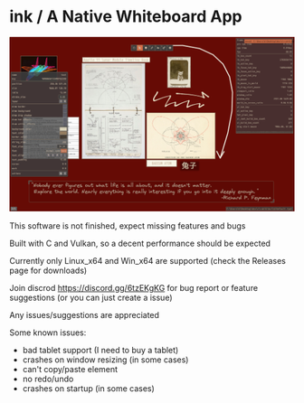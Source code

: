 ink / A Native Whiteboard App
============

![demo](./screenshot/1.png)


This software is not finished, expect missing features and bugs

Built with C and Vulkan, so a decent performance should be expected

Currently only Linux_x64 and Win_x64 are supported (check the Releases page for downloads)

Join discrod https://discord.gg/6tzEKgKG for bug report or feature suggestions (or you can just create a issue)

Any issues/suggestions are appreciated

Some known issues:
* bad tablet support (I need to buy a tablet)
* crashes on window resizing (in some cases)
* can't copy/paste element
* no redo/undo
* crashes on startup (in some cases)
